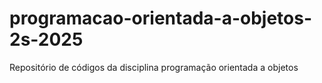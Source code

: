 # programacao-orientada-a-objetos-2s-2025
Repositório de códigos da disciplina programação orientada a objetos
